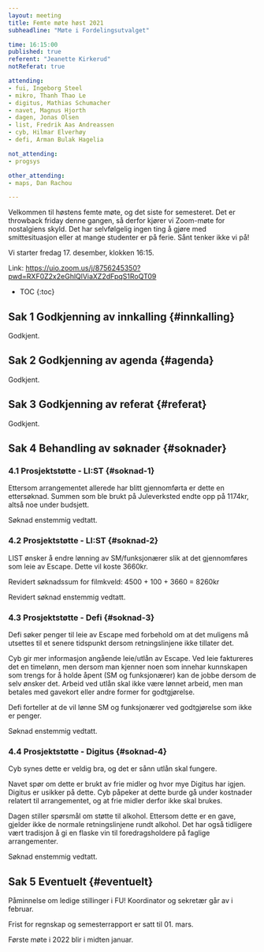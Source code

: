 ```yaml
---
layout: meeting
title: Femte møte høst 2021
subheadline: "Møte i Fordelingsutvalget"

time: 16:15:00
published: true
referent: "Jeanette Kirkerud"
notReferat: true

attending:
- fui, Ingeborg Steel
- mikro, Thanh Thao Le
- digitus, Mathias Schumacher
- navet, Magnus Hjorth
- dagen, Jonas Olsen
- list, Fredrik Aas Andreassen
- cyb, Hilmar Elverhøy
- defi, Arman Bulak Hagelia

not_attending:
- progsys

other_attending:
- maps, Dan Rachou

---
```


Velkommen til høstens femte møte, og det siste for semesteret.
Det er throwback friday denne gangen, så derfor kjører vi Zoom-møte for nostalgiens skyld.
Det har selvfølgelig ingen ting å gjøre med smittesituasjon eller at mange studenter er på ferie.
Sånt tenker ikke vi på!

Vi starter fredag 17. desember, klokken 16:15.

Link: https://uio.zoom.us/j/8756245350?pwd=RXF0Z2x2eGhlQlViaXZ2dFpqS1RoQT09

* TOC
{:toc}

## Sak 1 Godkjenning av innkalling {#innkalling}
Godkjent.

## Sak 2 Godkjenning av agenda {#agenda}
Godkjent.

## Sak 3 Godkjenning av referat {#referat}
Godkjent.

## Sak 4 Behandling av søknader {#soknader}

### 4.1 Prosjektstøtte - LI:ST {#soknad-1}
Ettersom arrangementet allerede har blitt gjennomførta er dette en ettersøknad. Summen som ble brukt på Juleverksted endte opp på 1174kr, altså noe under budsjett.

Søknad enstemmig vedtatt.

### 4.2 Prosjektstøtte - LI:ST {#soknad-2}
LIST ønsker å endre lønning av SM/funksjonærer slik at det gjennomføres som leie av Escape. Dette vil koste 3660kr.

Revidert søknadssum for filmkveld: 4500 + 100 + 3660 = 8260kr

Revidert søknad enstemmig vedtatt.

### 4.3 Prosjektstøtte - Defi {#soknad-3}
Defi søker penger til leie av Escape med forbehold om at det muligens må utsettes til et senere tidspunkt dersom retningslinjene ikke tillater det.

Cyb gir mer informasjon angående leie/utlån av Escape. Ved leie faktureres det en timelønn, men dersom man kjenner noen som innehar kunnskapen som trengs for å holde åpent (SM og funksjonærer) kan de jobbe dersom de selv ønsker det. Arbeid ved utlån skal ikke være lønnet arbeid, men man betales med gavekort eller andre former for godtgjørelse.

Defi forteller at de vil lønne SM og funksjonærer ved godtgjørelse som ikke er penger.

Søknad enstemmig vedtatt.

### 4.4 Prosjektstøtte - Digitus {#soknad-4}
Cyb synes dette er veldig bra, og det er sånn utlån skal fungere.

Navet spør om dette er brukt av frie midler og hvor mye Digitus har igjen. Digitus er usikker på dette. Cyb påpeker at dette burde gå under kostnader relatert til arrangementet, og at frie midler derfor ikke skal brukes.

Dagen stiller spørsmål om støtte til alkohol. Ettersom dette er en gave, gjelder ikke de normale retningslinjene rundt alkohol. Det har også tidligere vært tradisjon å gi en flaske vin til foredragsholdere på faglige arrangementer.

Søknad enstemmig vedtatt.

## Sak 5 Eventuelt {#eventuelt}
Påminnelse om ledige stillinger i FU! Koordinator og sekretær går av i februar.

Frist for regnskap og semesterrapport er satt til 01. mars.

Første møte i 2022 blir i midten januar.
